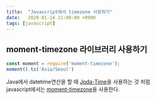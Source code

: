 ```yaml
---
title:  "Javascript에서 timezone 사용하기"
date:   2020-01-14 21:00:00 +0900
tags: [javascript]
---
```


## moment-timezone 라이브러리 사용하기

```javascript
const moment = require('moment-timezone');
moment().tz('Asia/Seoul') 
```
Java에서 datetime연산을 할 때 [Joda-Time](https://www.joda.org/joda-time/)을 사용하는 것 처럼   
javascript에서는 [moment-timezone](https://momentjs.com/timezone/)을 사용한다.
